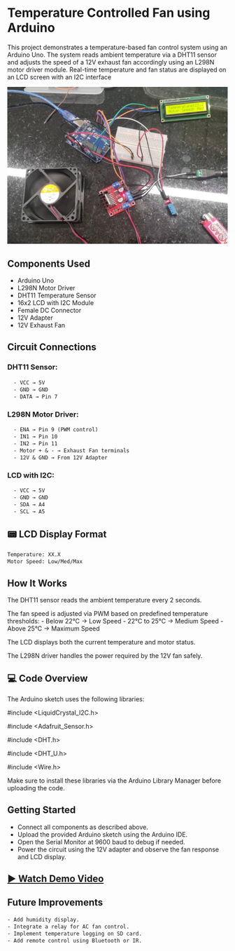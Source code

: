 # Temperature Controlled Fan using Arduino

This project demonstrates a temperature-based fan control system using an Arduino Uno. The system reads ambient temperature via a DHT11 sensor and adjusts the speed of a 12V exhaust fan accordingly using an L298N motor driver module. Real-time temperature and fan status are displayed on an LCD screen with an I2C interface

![Smart Fan Project](Project.jpg)

## Components Used
- Arduino Uno	
- L298N Motor Driver
- DHT11 Temperature Sensor
- 16x2 LCD with I2C Module	
- Female DC Connector	
- 12V Adapter	
- 12V Exhaust Fan	

## Circuit Connections

### DHT11 Sensor:
      - VCC → 5V
      - GND → GND
      - DATA → Pin 7
### L298N Motor Driver:
      - ENA → Pin 9 (PWM control)
      - IN1 → Pin 10
      - IN2 → Pin 11
      - Motor + & - → Exhaust Fan terminals
      - 12V & GND → From 12V Adapter
### LCD with I2C:
      - VCC → 5V
      - GND → GND
      - SDA → A4
      - SCL → A5

## 📟 LCD Display Format

    Temperature: XX.X
    Motor Speed: Low/Med/Max

## How It Works

The DHT11 sensor reads the ambient temperature every 2 seconds.

The fan speed is adjusted via PWM based on predefined temperature thresholds:
      - Below 22°C → Low Speed
      - 22°C to 25°C → Medium Speed
      - Above 25°C → Maximum Speed
  
The LCD displays both the current temperature and motor status.

The L298N driver handles the power required by the 12V fan safely.

## 💻 Code Overview
The Arduino sketch uses the following libraries:

#include <LiquidCrystal_I2C.h>

#include <Adafruit_Sensor.h>

#include <DHT.h>

#include <DHT_U.h>

#include <Wire.h>

Make sure to install these libraries via the Arduino Library Manager before uploading the code.
 
## Getting Started
- Connect all components as described above.
- Upload the provided Arduino sketch using the Arduino IDE.
- Open the Serial Monitor at 9600 baud to debug if needed.
- Power the circuit using the 12V adapter and observe the fan response and LCD display.

## [▶️ Watch Demo Video](https://drive.google.com/file/d/1D5YxW6XlhKzXq20ri7BzS9HEFsjns3lh/view?usp=sharing)

## Future Improvements
    - Add humidity display.
    - Integrate a relay for AC fan control.
    - Implement temperature logging on SD card.
    - Add remote control using Bluetooth or IR.

